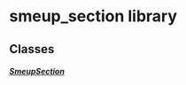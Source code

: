 


# smeup_section library











## Classes

##### [SmeupSection](../smeup_widgets_smeup_section/SmeupSection-class.md)



 















